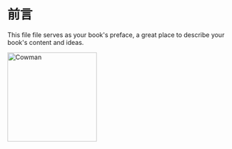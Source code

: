 # 前言

This file file serves as your book's preface, a great place to describe your book's content and ideas.

<img src="https://imgur.com/a/nwSav" alt="Cowman" width="200" height="200" border="0" />

